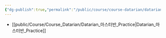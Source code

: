 ```yaml
---
{"dg-publish":true,"permalink":"/public/course/course-datarian/datarian/","created":"2025-08-26T16:52:31.307+09:00","updated":"2025-08-29T16:08:46.028+09:00"}
---
```





- [[public/Course/Course_Datarian/Datarian_마스터반_Practice\|Datarian_마스터반_Practice]]
